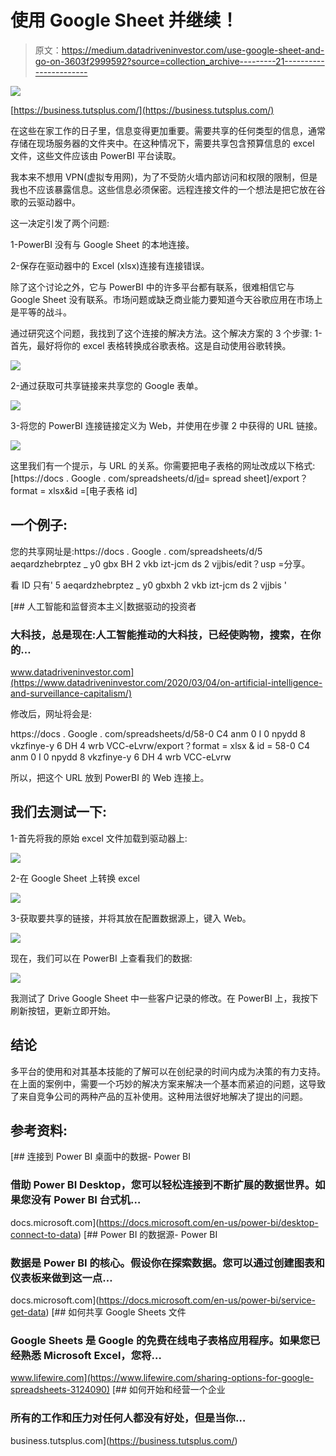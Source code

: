 # 使用 Google Sheet 并继续！

> 原文：<https://medium.datadriveninvestor.com/use-google-sheet-and-go-on-3603f2999592?source=collection_archive---------21----------------------->

![](img/12541fe017628fa4c8d6eb329b09d0ff.png)

[https://business.tutsplus.com/](https://business.tutsplus.com/)

在这些在家工作的日子里，信息变得更加重要。需要共享的任何类型的信息，通常存储在现场服务器的文件夹中。在这种情况下，需要共享包含预算信息的 excel 文件，这些文件应该由 PowerBI 平台读取。

我本来不想用 VPN(虚拟专用网)，为了不受防火墙内部访问和权限的限制，但是我也不应该暴露信息。这些信息必须保密。远程连接文件的一个想法是把它放在谷歌的云驱动器中。

这一决定引发了两个问题:

1-PowerBI 没有与 Google Sheet 的本地连接。

2-保存在驱动器中的 Excel (xlsx)连接有连接错误。

除了这个讨论之外，它与 PowerBI 中的许多平台都有联系，很难相信它与 Google Sheet 没有联系。市场问题或缺乏商业能力要知道今天谷歌应用在市场上是平等的战斗。

通过研究这个问题，我找到了这个连接的解决方法。这个解决方案的 3 个步骤:
1-首先，最好将你的 excel 表格转换成谷歌表格。这是自动使用谷歌转换。

![](img/512f3496b2eba37f31aa321273a98c17.png)

2-通过获取可共享链接来共享您的 Google 表单。

![](img/c105bef40b602327659fa2a8bddb1815.png)

3-将您的 PowerBI 连接链接定义为 Web，并使用在步骤 2 中获得的 URL 链接。

![](img/6dd919d7975293611892e8d60bbb0c3a.png)

这里我们有一个提示，与 URL 的关系。你需要把电子表格的网址改成以下格式:[https://docs . Google . com/spreadsheets/d/[id](https://docs.google.com/spreadsheets/d/[id)= spread sheet]/export？
format = xlsx&id =[电子表格 id]

## **一个例子:**

您的共享网址是:https://docs . Google . com/spreadsheets/d/5 aeqardzhebrptez _ y0 gbx BH 2 vkb izt-jcm ds 2 vjjbis/edit？usp =分享。

看 ID 只有' 5 aeqardzhebrptez _ y0 gbxbh 2 vkb izt-jcm ds 2 vjjbis '

[](https://www.datadriveninvestor.com/2020/03/04/on-artificial-intelligence-and-surveillance-capitalism/) [## 人工智能和监督资本主义|数据驱动的投资者

### 大科技，总是现在:人工智能推动的大科技，已经使购物，搜索，在你的…

www.datadriveninvestor.com](https://www.datadriveninvestor.com/2020/03/04/on-artificial-intelligence-and-surveillance-capitalism/) 

修改后，网址将会是:

https://docs . Google . com/spreadsheets/d/58-0 C4 anm 0 I 0 npydd 8 vkzfinye-y 6 DH 4 wrb VCC-eLvrw/export？format = xlsx & id = 58-0 C4 anm 0 I 0 npydd 8 vkzfinye-y 6 DH 4 wrb VCC-eLvrw

所以，把这个 URL 放到 PowerBI 的 Web 连接上。

## 我们去测试一下:

1-首先将我的原始 excel 文件加载到驱动器上:

![](img/1da936fb7becfbea979ef729f64b55cb.png)

2-在 Google Sheet 上转换 excel

![](img/cfaf3b22b4b3f2d51d253108fda0d4f8.png)

3-获取要共享的链接，并将其放在配置数据源上，键入 Web。

![](img/5011792836d63d3d3f6670e165678339.png)

现在，我们可以在 PowerBI 上查看我们的数据:

![](img/bfa4a9e51e69d9b948c40b98a4ce72cb.png)

我测试了 Drive Google Sheet 中一些客户记录的修改。在 PowerBI 上，我按下刷新按钮，更新立即开始。

## 结论

多平台的使用和对其基本技能的了解可以在创纪录的时间内成为决策的有力支持。在上面的案例中，需要一个巧妙的解决方案来解决一个基本而紧迫的问题，这导致了来自竞争公司的两种产品的互补使用。这种用法很好地解决了提出的问题。

## 参考资料:

[](https://docs.microsoft.com/en-us/power-bi/desktop-connect-to-data) [## 连接到 Power BI 桌面中的数据- Power BI

### 借助 Power BI Desktop，您可以轻松连接到不断扩展的数据世界。如果您没有 Power BI 台式机…

docs.microsoft.com](https://docs.microsoft.com/en-us/power-bi/desktop-connect-to-data) [](https://docs.microsoft.com/en-us/power-bi/service-get-data) [## Power BI 的数据源- Power BI

### 数据是 Power BI 的核心。假设你在探索数据。您可以通过创建图表和仪表板来做到这一点…

docs.microsoft.com](https://docs.microsoft.com/en-us/power-bi/service-get-data) [](https://www.lifewire.com/sharing-options-for-google-spreadsheets-3124090) [## 如何共享 Google Sheets 文件

### Google Sheets 是 Google 的免费在线电子表格应用程序。如果您已经熟悉 Microsoft Excel，您将…

www.lifewire.com](https://www.lifewire.com/sharing-options-for-google-spreadsheets-3124090) [](https://business.tutsplus.com/) [## 如何开始和经营一个企业

### 所有的工作和压力对任何人都没有好处，但是当你…

business.tutsplus.com](https://business.tutsplus.com/)